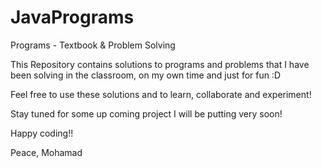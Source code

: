 # JavaPrograms
Programs - Textbook &amp; Problem Solving

This Repository contains solutions to programs and problems that I have been solving in the classroom, on my own time and 
just for fun :D

Feel free to use these solutions and to learn, collaborate and experiment!

Stay tuned for some up coming project I will be putting very soon!

Happy coding!!

Peace,
Mohamad
